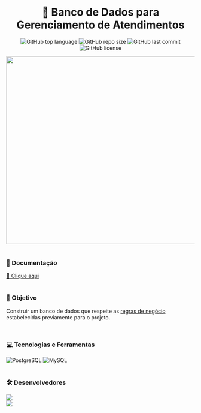 <h1 align="center">🎲 Banco de Dados para Gerenciamento de Atendimentos </h1>
<p align="center">
  <img alt="GitHub top language" src="https://img.shields.io/github/languages/top/filipe-rds/projeto1-bd2?color=black">
  <img alt="GitHub repo size" src="https://img.shields.io/github/repo-size/filipe-rds/projeto1-bd2?color=black">
  <img alt="GitHub last commit" src="https://img.shields.io/github/last-commit/filipe-rds/projeto1-bd2?color=black">
  <img alt="GitHub license" src="https://img.shields.io/github/license/filipe-rds/projeto1-bd2?color=black"><img>
</p>

<div align="center">
  <img src="./assets/preview.png" height="500" width="700"><br>
</div>

<div style="display: inline_block" ><br>
    <h3>📜 Documentação </h3>
    <a href="https://github.com/filipe-rds/projeto1-bd2/blob/main/assets/Documenta%C3%A7%C3%A3o_Projeto_BD2.pdf">🔎 Clique aqui</a>
</div>

<div style="display: inline_block" ><br>
    <h3>📘 Objetivo</h3>
    <p>Construir um banco de dados que respeite as <a href="https://github.com/filipe-rds/projeto1-bd2/blob/main/assets/Roteiro%20de%20projeto%20bd%20relacional%20vfinal.pdf">regras de negócio</a> estabelecidas previamente para o projeto.</p>
</div>

<div style="display: inline_block" ><br>
    <h3>💻 Tecnologias e Ferramentas </h3>
    <img alt="PostgreSQL" src="https://img.shields.io/badge/PostgreSQL-000000?style=for-the-badge&logo=postgresql&logoColor=white">
    <img alt="MySQL" src="https://img.shields.io/badge/MySQL_Workbench-000000?style=for-the-badge&logo=mysql&logoColor=white">
</div>

<div style="display: inline_block" ><br>
  <h3>🛠 Desenvolvedores</h3>
  <a align="center" href="https://github.com/jessyeKessia" target="_blank"><img  src="https://img.shields.io/badge/JessyeKéssia-000000?style=for-the-badge&logo=GitHub&logoColor=white" target="_blank"></a>
  <br>
  <a align="center" href="https://github.com/nillocoelho" target="_blank"><img  src="https://img.shields.io/badge/DanilloCoelho-000000?style=for-the-badge&logo=GitHub&logoColor=white" target="_blank"></a>
</div>
